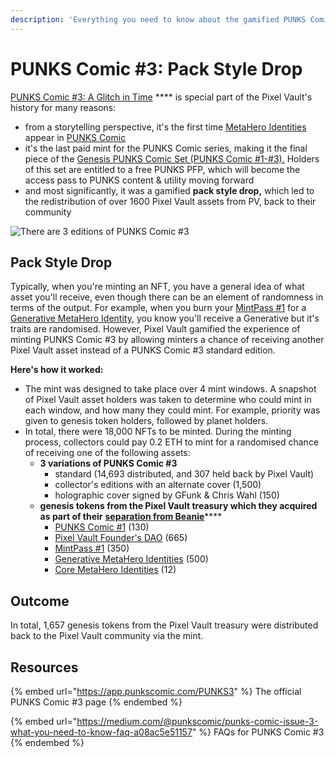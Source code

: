```yaml
---
description: 'Everything you need to know about the gamified PUNKS Comic #3 mint'
---
```


# PUNKS Comic #3: Pack Style Drop

[PUNKS Comic #3: A Glitch in Time](../../ecosystem/punks/punks-comic/#3) **** is special part of the Pixel Vault's history for many reasons:

* from a storytelling perspective, it's the first time [MetaHero Identities](../../ecosystem/MHU/identities.md) appear in [PUNKS Comic](../../ecosystem/punks/punks-comic/)
* it's the last paid mint for the PUNKS Comic series, making it the final piece of the [Genesis PUNKS Comic Set (PUNKS Comic #1-#3).](../sets.md) Holders of this set are entitled to a free PUNKS PFP, which will become the access pass to PUNKS content & utility moving forward
* and most significantly, it was a gamified **pack style drop,** which led to the redistribution of over 1600 Pixel Vault assets from PV, back to their community

![There are 3 editions of PUNKS Comic #3](<../../../.gitbook/assets/PUNKS Comic 3 - Covers>)

## Pack Style Drop

Typically, when you're minting an NFT, you have a general idea of what asset you'll receive, even though there can be an element of randomness in terms of the output. For example, when you burn your [MintPass #1](../../ecosystem/MHU/mintpass/1.md) for a [Generative MetaHero Identity](../../ecosystem/MHU/identities.md#generative-metahero-identities), you know you'll receive a Generative but it's traits are randomised. However, Pixel Vault gamified the experience of minting PUNKS Comic #3 by allowing minters a chance of receiving another Pixel Vault asset instead of a PUNKS Comic #3 standard edition.

**Here's how it worked:**

* The mint was designed to take place over 4 mint windows. A snapshot of Pixel Vault asset holders was taken to determine who could mint in each window, and how many they could mint. For example, priority was given to genesis token holders, followed by planet holders.
* In total, there were 18,000 NFTs to be minted. During the minting process, collectors could pay 0.2 ETH to mint for a randomised chance of receiving one of the following assets:
  * **3 variations of PUNKS Comic #3**
    * standard (14,693 distributed, and 307 held back by Pixel Vault)
    * collector's editions with an alternate cover (1,500)
    * holographic cover signed by GFunk & Chris Wahl (150)
  * **genesis tokens from the Pixel Vault treasury which they acquired as part of their** [**separation from Beanie**](../../history/beanie.md)****
    * [PUNKS Comic #1](../../ecosystem/punks/punks-comic/#1) (130)
    * [Pixel Vault Founder's DAO](../../ecosystem/pvfd.md) (665)
    * [MintPass #1](../../ecosystem/MHU/mintpass/1.md) (350)
    * [Generative MetaHero Identities](../../ecosystem/MHU/identities.md#generative-metahero-identities) (500)
    * [Core MetaHero Identities](../../ecosystem/MHU/identities.md#core-metahero-identities) (12)&#x20;

## Outcome

In total, 1,657 genesis tokens from the Pixel Vault treasury were distributed back to the Pixel Vault community via the mint.

## Resources

{% embed url="https://app.punkscomic.com/PUNKS3" %}
The official PUNKS Comic #3 page
{% endembed %}

{% embed url="https://medium.com/@punkscomic/punks-comic-issue-3-what-you-need-to-know-faq-a08ac5e51157" %}
FAQs for PUNKS Comic #3
{% endembed %}
